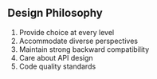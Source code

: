 ## Design Philosophy
1. Provide choice at every level
2. Accommodate diverse perspectives
3. Maintain strong backward compatibility
4. Care about API design
5. Code quality standards

